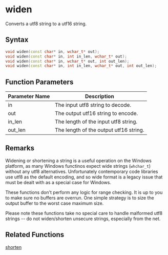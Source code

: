 # widen

Converts a utf8 string to a utf16 string.

## Syntax

```cpp
void widen(const char* in, wchar_t* out);
void widen(const char* in, int in_len, wchar_t* out);
void widen(const char* in, wchar_t* out, int out_len);
void widen(const char* in, int in_len, wchar_t* out, int out_len);
```

## Function Parameters

Parameter Name | Description
--- | ---
in | The input utf8 string to decode.
out | The output utf16 string to encode.
in_len | The length of the input utf8 string.
out_len | The length of the output utf16 string.

## Remarks

Widening or shortening a string is a useful operation on the Windows platform, as many Windows functinos expect wide strings (`whchar_t`) without any utf8 alternatives. Unfortunately contemporary code libraries use utf8 as the default encoding, and so wide format is a legacy issue that must be dealt with as a special case for Windows.

These functions don't perform any logic for range checking. It is up to you to make sure no buffers are overrun. One simple strategy is to size the output buffer to the worst case maximum size.

Please note these functions take no special care to handle malformed utf8 strings -- do not widen/shorten unsecure strings, especially from the net.

## Related Functions

[shorten](https://github.com/RandyGaul/cute_framework/blob/master/doc/string/utf8/shorten.md)  
